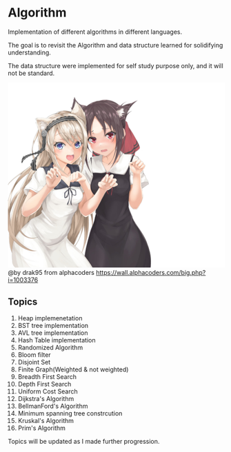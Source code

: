 # Algorithm
Implementation of different algorithms in different languages.

The goal is to revisit the Algorithm and data structure learned for solidifying understanding.

The data structure were implemented for self study purpose only, and it will not be standard.

![](asset/Kaguya.jpg)
@by drak95 from alphacoders https://wall.alphacoders.com/big.php?i=1003376
## Topics
1. Heap implemenetation
2. BST tree implementation
3. AVL tree implementation
4. Hash Table implementation
5. Randomized Algorithm
6. Bloom filter
7. Disjoint Set
8. Finite Graph(Weighted & not weighted)
9. Breadth First Search
10. Depth First Search
11. Uniform Cost Search
12. Dijkstra's Algorithm
13. BellmanFord's Algorithm
13. Minimum spanning tree constrcution
14. Kruskal's Algorithm
15. Prim's Algorithm

Topics will be updated as I made further progression.